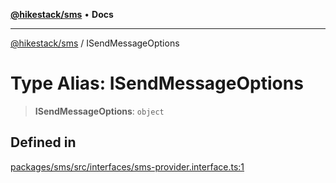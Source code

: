 [**@hikestack/sms**](/official/reference/sms/index.md) • **Docs**

***

[@hikestack/sms](/official/reference/sms/globals.md) / ISendMessageOptions

# Type Alias: ISendMessageOptions

> **ISendMessageOptions**: `object`

## Defined in

[packages/sms/src/interfaces/sms-provider.interface.ts:1](https://github.com/hikestack/hike/blob/f4b2991827d0518d26a98943c6929d7779aa398c/packages/sms/src/interfaces/sms-provider.interface.ts#L1)
